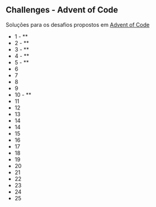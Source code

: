 ## Challenges - Advent of Code
Soluções para os desafios propostos em [Advent of Code](http://adventofcode.com/)

- 1 - **
- 2 - **
- 3 - **
- 4 - **
- 5 - **
- 6
- 7
- 8
- 9
- 10 - **
- 11
- 12
- 13
- 14
- 14
- 15
- 16
- 17
- 18
- 19
- 20
- 21
- 22
- 23
- 24
- 25